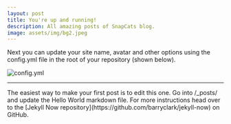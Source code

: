 ```yaml
---
layout: post
title: You're up and running!
description: All amazing posts of SnapCats blog.
image: assets/img/bg2.jpeg
---
```


Next you can update your site name, avatar and other options using the config.yml file in the root of your repository (shown below).

<div class="row">
  <div class="col-md-12">
    <img style="max-width: 100%;" src="{{ site.baseurl }}/images/config.png" alt="config.yml">
  </div>
</div>
<hr>
The easiest way to make your first post is to edit this one. Go into /_posts/ and update the Hello World markdown file. For more instructions head over to the [Jekyll Now repository](https://github.com/barryclark/jekyll-now) on GitHub.
